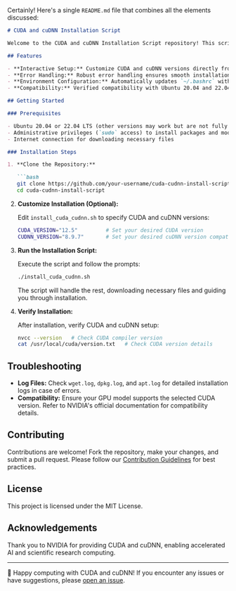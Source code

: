 Certainly! Here's a single `README.md` file that combines all the elements discussed:

```markdown
# CUDA and cuDNN Installation Script

Welcome to the CUDA and cuDNN Installation Script repository! This script automates the setup of CUDA (Compute Unified Device Architecture) and cuDNN (CUDA Deep Neural Network Library) on Ubuntu systems, making GPU acceleration for deep learning and computational tasks easier.

## Features

- **Interactive Setup:** Customize CUDA and cuDNN versions directly from the script to match your project requirements.
- **Error Handling:** Robust error handling ensures smooth installation and provides detailed logs for troubleshooting.
- **Environment Configuration:** Automatically updates `~/.bashrc` with CUDA and cuDNN paths for seamless integration.
- **Compatibility:** Verified compatibility with Ubuntu 20.04 and 22.04 LTS, ensuring reliable performance.

## Getting Started

### Prerequisites

- Ubuntu 20.04 or 22.04 LTS (other versions may work but are not fully tested)
- Administrative privileges (`sudo` access) to install packages and modify system settings
- Internet connection for downloading necessary files

### Installation Steps

1. **Clone the Repository:**

   ```bash
   git clone https://github.com/your-username/cuda-cudnn-install-script.git
   cd cuda-cudnn-install-script
   ```

2. **Customize Installation (Optional):**

   Edit `install_cuda_cudnn.sh` to specify CUDA and cuDNN versions:

   ```bash
   CUDA_VERSION="12.5"         # Set your desired CUDA version
   CUDNN_VERSION="8.9.7"       # Set your desired cuDNN version compatible with CUDA
   ```

3. **Run the Installation Script:**

   Execute the script and follow the prompts:

   ```bash
   ./install_cuda_cudnn.sh
   ```

   The script will handle the rest, downloading necessary files and guiding you through installation.

4. **Verify Installation:**

   After installation, verify CUDA and cuDNN setup:

   ```bash
   nvcc --version   # Check CUDA compiler version
   cat /usr/local/cuda/version.txt   # Check CUDA version details
   ```

## Troubleshooting

- **Log Files:** Check `wget.log`, `dpkg.log`, and `apt.log` for detailed installation logs in case of errors.
- **Compatibility:** Ensure your GPU model supports the selected CUDA version. Refer to NVIDIA's official documentation for compatibility details.

## Contributing

Contributions are welcome! Fork the repository, make your changes, and submit a pull request. Please follow our [Contribution Guidelines](CONTRIBUTING.md) for best practices.

## License

This project is licensed under the MIT License.

## Acknowledgements

Thank you to NVIDIA for providing CUDA and cuDNN, enabling accelerated AI and scientific research computing.

---

🚀 Happy computing with CUDA and cuDNN! If you encounter any issues or have suggestions, please [open an issue](https://github.com/Facadedevil/cuda-cudnn-install-script/issues).
```
